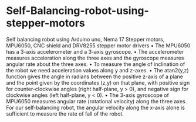 # Self-Balancing-robot-using-stepper-motors
Self balancing robot using Arduino uno, Nema 17 Stepper motors, MPU6050, CNC shield and DRV8255 stepper motor drivers
•	The MPU6050 has a 3-axis accelerometer and a 3-axis gyroscope. 
•	The accelerometer measures acceleration along the three axes and the gyroscope measures angular rate about the three axes.
•	 To measure the angle of inclination of the robot we need acceleration values along y and z-axes. 
•	The atan2(y,z) function gives the angle in radians between the positive z-axis of a plane and the point given by the coordinates (z,y) on that plane, with positive sign for counter-clockwise angles (right half-plane, y > 0), and negative sign for clockwise angles (left half-plane, y < 0).
•	The 3-axis gyroscope of MPU6050 measures angular rate (rotational velocity) along the three axes. For our self-balancing robot, the angular velocity along the x-axis alone is sufficient to measure the rate of fall of the robot. 

